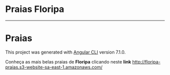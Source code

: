 # Praias Floripa
---
# Praias

This project was generated with [Angular CLI](https://github.com/angular/angular-cli) version 7.1.0.

 Conheça as mais belas praias de **Floripa** clicando neste **link** http://floripa-praias.s3-website-sa-east-1.amazonaws.com/
 

  
